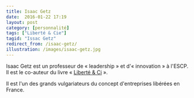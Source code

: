 ```yaml
---
title: Isaac Getz
date:  2016-01-22 17:19
layout: post
category: [personnalité]
tags: ["Liberté & Cie"]
tagid: "Issac Getz"
redirect_from: /isaac-getz/
illustration: /images/isaac-getz.jpg
---
```


Isaac Getz est un professeur de « leadership » et d'« innovation » à l'ESCP. Il est le co-auteur du livre « [Liberté & Ci](/livre/2016/01/18/liberte-et-compagnie-isaac-getz/) ».

Il est l'un des grands vulgariateurs du concept d'entreprises libérées en France.
